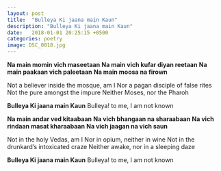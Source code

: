 ```yaml
---
layout: post
title:  "Bulleya Ki jaana main Kaun"
description: "Bulleya Ki jaana main Kaun"
date:   2018-01-01 20:25:15 +0500
categories: poetry
image: DSC_0018.jpg
---
```


<strong>Na main momin vich maseetaan</strong>
<strong>Na main vich kufar diyan reetaan</strong>
<strong>Na main paakaan vich paleetaan</strong>
<strong>Na main moosa na firown</strong>

Not a believer inside the mosque, am I
Nor a pagan disciple of false rites
Not the pure amongst the impure
Neither Moses, nor the Pharoh



<strong>Bulleya Ki jaana main Kaun</strong>
Bulleya! to me, I am not known



<strong>Na main andar ved kitaabaan</strong>
<strong>Na vich bhangaan na sharaabaan</strong>
<strong>Na vich rindaan masat kharaabaan</strong>
<strong>Na vich jaagan na vich saun</strong>

Not in the holy Vedas, am I
Nor in opium, neither in wine
Not in the drunkard’s intoxicated craze
Neither awake, nor in a sleeping daze



<strong>Bulleya Ki jaana main Kaun</strong>
Bulleya! to me, I am not known

